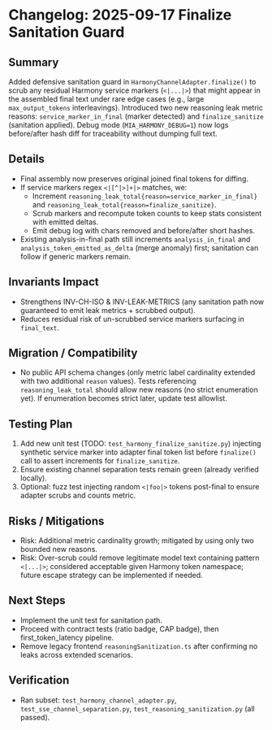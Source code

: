 # Changelog: 2025-09-17 Finalize Sanitation Guard

## Summary
Added defensive sanitation guard in `HarmonyChannelAdapter.finalize()` to scrub any residual Harmony service markers (`<|...|>`) that might appear in the assembled final text under rare edge cases (e.g., large `max_output_tokens` interleavings). Introduced two new reasoning leak metric reasons: `service_marker_in_final` (marker detected) and `finalize_sanitize` (sanitation applied). Debug mode (`MIA_HARMONY_DEBUG=1`) now logs before/after hash diff for traceability without dumping full text.

## Details
- Final assembly now preserves original joined final tokens for diffing.
- If service markers regex `<|[^|>]+|>` matches, we:
  - Increment `reasoning_leak_total{reason=service_marker_in_final}` and `reasoning_leak_total{reason=finalize_sanitize}`.
  - Scrub markers and recompute token counts to keep stats consistent with emitted deltas.
  - Emit debug log with chars removed and before/after short hashes.
- Existing analysis-in-final path still increments `analysis_in_final` and `analysis_token_emitted_as_delta` (merge anomaly) first; sanitation can follow if generic markers remain.

## Invariants Impact
- Strengthens INV-CH-ISO & INV-LEAK-METRICS (any sanitation path now guaranteed to emit leak metrics + scrubbed output).
- Reduces residual risk of un-scrubbed service markers surfacing in `final_text`.

## Migration / Compatibility
- No public API schema changes (only metric label cardinality extended with two additional `reason` values). Tests referencing `reasoning_leak_total` should allow new reasons (no strict enumeration yet). If enumeration becomes strict later, update test allowlist.

## Testing Plan
1. Add new unit test (TODO: `test_harmony_finalize_sanitize.py`) injecting synthetic service marker into adapter final token list before `finalize()` call to assert increments for `finalize_sanitize`.
2. Ensure existing channel separation tests remain green (already verified locally).
3. Optional: fuzz test injecting random `<|foo|>` tokens post-final to ensure adapter scrubs and counts metric.

## Risks / Mitigations
- Risk: Additional metric cardinality growth; mitigated by using only two bounded new reasons.
- Risk: Over-scrub could remove legitimate model text containing pattern `<|...|>`; considered acceptable given Harmony token namespace; future escape strategy can be implemented if needed.

## Next Steps
- Implement the unit test for sanitation path.
- Proceed with contract tests (ratio badge, CAP badge), then first_token_latency pipeline.
- Remove legacy frontend `reasoningSanitization.ts` after confirming no leaks across extended scenarios.

## Verification
- Ran subset: `test_harmony_channel_adapter.py`, `test_sse_channel_separation.py`, `test_reasoning_sanitization.py` (all passed).
